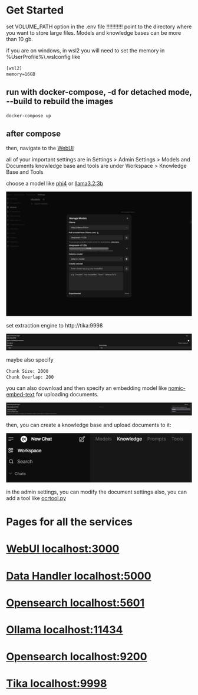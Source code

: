 # Get Started 

set VOLUME_PATH option in the .env file !!!!!!!!!!!
point to the directory where you want to store large files. Models and knowledge bases can be more than 10 gb.

if you are on windows, in wsl2 you will need to set the memory in %UserProfile%\\.wslconfig like

    [wsl2]
    memory=16GB

## run with docker-compose, -d for detached mode, --build to rebuild the images

    docker-compose up

## after compose



then, navigate to the [WebUI](http://localhost:3000/) 

all of your important settings are in Settings > Admin Settings > Models and Documents
knowledge base and tools are under Workspace > Knowledge Base and Tools

choose a model like [phi4](https://ollama.com/library/phi4) or [llama3.2:3b](https://ollama.com/library/llama3.2:3b)

![img](./image.png)

set extraction engine to http://tika:9998

![img](./image3.png)

maybe also specify

    Chunk Size: 2000
    Chunk Overlap: 200

you can also download and then specify an embedding model like [nomic-embed-text](https://ollama.com/library/nomic-embed-text) for uploading documents.

![img](./image1.png)

then, you can create a knowledge base and upload documents to it:

![img](./image2.png)


in the admin settings, you can modify the document settings
also, you can add a tool like [ocrtool.py](./ocrtool.py) 

# Pages for all the services

    
# [WebUI localhost:3000](http://localhost:3000/)

# [Data Handler localhost:5000](http://localhost:5000/)
    
# [Opensearch localhost:5601](http://localhost:5601/)

# [Ollama localhost:11434](http://localhost:11434/)
        
# [Opensearch localhost:9200](http://localhost:9200/)

# [Tika localhost:9998](http://localhost:9998/)